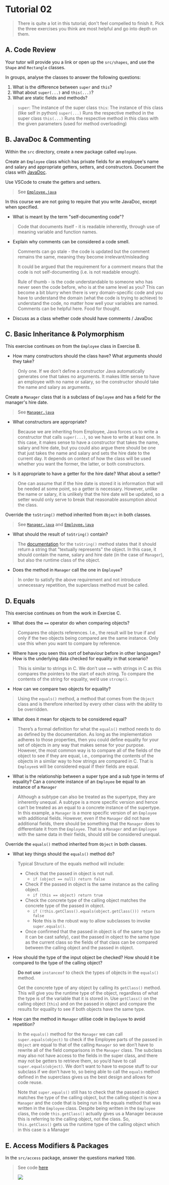# Tutorial 02

> There is quite a lot in this tutorial; don't feel compelled to finish it. Pick the three exercises you think are most helpful and go into depth on them.

## A. Code Review

Your tutor will provide you a link or open up the `src/shapes`, and use the `Shape` and `Rectangle` classes.

In groups, analyse the classes to answer the following questions:

1. What is the difference between `super` and `this`?
2. What about `super(...)` and `this(...)`?
3. What are static fields and methods?

> `super`: The instance of the super class
> `this`: The instance of this class (like self in python)
> `super(...)` Runs the respective method in the super class
> `this(...)` Runs the respective method in this class with the given parameters (used for method overloading)

## B. JavaDoc & Commenting

Within the `src` directory, create a new package called `employee`.

Create an `Employee` class which has private fields for an employee's name and salary and appropriate getters, setters, and constructors. Document the class with [JavaDoc](https://www.oracle.com/au/technical-resources/articles/java/javadoc-tool.html).

Use VSCode to create the getters and setters.

> See [`Employee.java`](./solutions/employee/Employee.java)

In this course we are not going to require that you write JavaDoc, except when specified.

- What is meant by the term "self-documenting code"?

> Code that documents itself - it is readable inherently, through use of meaning variable and function names.

- Explain why comments can be considered a code smell.

> Comments can go stale - the code is updated but the comment remains the same, meaning they become irrelevant/misleading
>
> It could be argued that the requirement for a comment means that the code is not self-documenting (i.e. is not readable enough).
>
> Rule of thumb - is the code understandable to someone who has never seen the code before, who is at the same level as you? This can become a bit blurry when there is very domain-specific code and you have to understand the domain (what the code is trying to achieve) to understand the code, no matter how well your variables are named. Comments can be helpful here. Food for thought.

- Discuss as a class whether code should have comments / JavaDoc

## C. Basic Inheritance & Polymorphism

This exercise continues on from the `Employee` class in Exercise B.

- How many constructors should the class have? What arguments should they take?

> Only one. If we don't define a constructor Java automatically generates one that takes no arguments. It makes little sense to have an employee with no name or salary, so the constructor should take the name and salary as arguments.

Create a `Manager` class that is a subclass of `Employee` and has a field for the manager's hire date.

> See [`Manager.java`](./solutions/employee/Manager.java)

- What constructors are appropriate?

> Because we are inheriting from Employee, Java forces us to write a constructor that calls `super(...)`, so we have to write at least one. In this case, it makes sense to have a constructor that takes the name, salary and hire date, but you could also argue there should be one that just takes the name and salary and sets the hire date to the current day. It depends on context of how the class will be used whether you want the former, the latter, or both constructors.

- Is it appropriate to have a getter for the hire date? What about a setter?

> One can assume that if the hire date is stored it is information that will be needed at some point, so a getter is necessary. However, unlike the name or salary, it is unlikely that the hire date will be updated, so a setter would only serve to break that reasonable assumption about the class.

Override the `toString()` method inherited from `Object` in both classes.

> See [`Manager.java`](./solutions/employee/Manager.java) and [`Employee.java`](./solutions/employee/Employee.java)

- What should the result of `toString()` contain?

> The [documentation](https://docs.oracle.com/javase/8/docs/api/java/lang/Object.html#toString--) for the `toString()` method states that it should return a string that "textually represents" the object. In this case, it should contain the name, salary and hire date (in the case of `Manager`), but also the runtime class of the object.

- Does the method in `Manager` call the one in `Employee`?

> In order to satisfy the above requirement and not introduce unnecessary repetition, the superclass method must be called.

## D. Equals
This exercise continues on from the work in Exercise C.

- What does the `==` operator do when comparing objects?

> Compares the objects references. I.e., the result will be true if and only if the two objects being compared are the same instance. Only use this when you want to compare by reference.

- Where have you seen this sort of behaviour before in other languages? How is the underlying data checked for equality in that scenario?

> This is similar to strings in C. We don’t use `==` with strings in C as this compares the pointers to the start of each string. To compare the contents of the string for equality, we’d use `strcmp()`.

- How can we compare two objects for equality?

> Using the `equals()` method, a method that comes from the `Object` class and is therefore inherited by every other class with the ability to be overridden.

- What does it mean for objects to be considered equal?

> There’s a formal definition for what the `equals()` method needs to do as defined by the documentation. As long as the implementation adheres to those properties, then you could define equality for your set of objects in any way that makes sense for your purpose. However, the most common way is to compare all of the fields of the object to see if they are equal, i.e., comparing the contents of the objects in a similar way to how strings are compared in C. That is `Employee`s will be considered equal if their fields are equal.

- What is the relationship between a super type and a sub type in terms of equality? Can a concrete instance of an `Employee` be equal to an instance of a `Manager`

> Although a subtype can also be treated as the supertype, they are inherently unequal. A subtype is a more specific version and hence can’t be treated as an equal to a concrete instance of the supertype. In this example, a `Manager` is a more specific version of an `Employee` with additional fields. However, even if the `Manager` did not have additional fields, there should be something that the `Manager` does to differentiate it from the `Employee`. That is a `Manager` and an `Employee` with the same data in their fields, should still be considered unequal.

Override the `equals()` method inherited from `Object` in both classes.
- What key things should the `equals()` method do?

> Typical Structure of the equals method will include:
> - Check that the passed in object is not null.
>   - `if (object == null) return false`
> - Check if the passed in object is the same instance as the calling object.
>   - `if (this == object) return true`
> - Check the concrete type of the calling object matches the concrete type of the passed in object.
>   - `if (!this.getClass().equals(object.getClass())) return false`
>   - Note this is the robust way to allow subclasses to invoke `super.equals()`.
> - Once confirmed that the passed in object is of the same type (so it can be cast safely), cast the passed in object to the same type as the current class so the fields of that class can be compared between the calling object and the passed in object.

- How should the type of the input object be checked? How should it be compared to the type of the calling object?

> **Do not use** `instanceof` to check the types of objects in the `equals()` method.
>
> Get the concrete type of any object by calling its `getClass()` method. This will give you the runtime type of the object, regardless of what the type is of the variable that it is stored in. Use `getClass()` on the calling object (`this`) and on the passed in object and compare the results for equality to see if both objects have the same type.

- How can the method in `Manager` utilise code in `Employee` to avoid repetition?

> In the `equals()` method for the `Manager` we can call `super.equals(object)` to check if the Employee parts of the passed in `Object` are equal to that of the calling `Manager` so we don’t have to rewrite all of the field comparisons in the `Manager` class. The subclass may also not have access to the fields in the super class, and there may not be getters to retrieve them, so you’d have to call `super.equals(object)`. We don’t want to have to expose stuff to our subclass if we don’t have to, so being able to call the `equals` method defined in the superclass gives us the best design and allows for code reuse.
>
> Note that `super.equals()` still has to check that the passed in object matches the type of the calling object, but the calling object is now a `Manager` and the code that is being run is the equals method that was written in the `Employee` class. Despite being written in the `Employee` class, the code `this.getClass()` actually gives us a Manager because this is referring to the calling object, not the class. So, `this.getClass()` gets us the runtime type of the calling object which in this case is a Manager

## E. Access Modifiers & Packages

In the `src/access` package, answer the questions marked `TODO`.

> See code [here](./solutions/access/)
>
> ![](./image.png)
